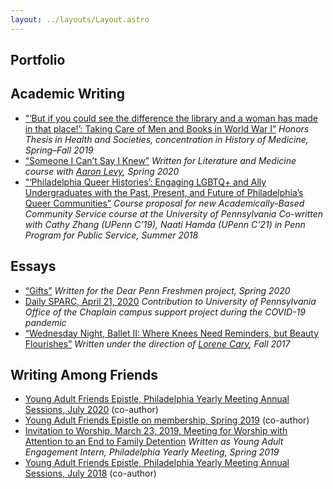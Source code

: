 ```yaml
---
layout: ../layouts/Layout.astro
---
```


<article class="container mx-auto max-w-3xl px-3 pt-8 pb-12 md:py-12 xl:py-16 prose prose-lg prose-stone dark:prose-invert prose-a:font-normal prose-a:text-sky-600 prose-h1:font-extralight prose-h2:font-normal">

# Portfolio

## Academic Writing

- [“‘But if you could see the difference the library and a woman has made in that place!’: Taking Care of Men and Books in World War I”](/thesis.pdf)
  _Honors Thesis in Health and Societies, concentration in History of Medicine, Spring–Fall 2019_
- [“Someone I Can’t Say I Knew”](/engl207refl.pdf)
  _Written for Literature and Medicine course with [Aaron Levy](https://slought.org/network/aaron_levy), Spring 2020_
- [“‘Philadelphia Queer Histories’: Engaging LGBTQ+ and Ally Undergraduates with the Past, Present, and Future of Philadelphia’s Queer Communities”](/lgbtq.pdf)
  _Course proposal for new Academically-Based Community Service course at the University of Pennsylvania_
  _Co-written with Cathy Zhang (UPenn C’19), Naati Hamda (UPenn C’21) in Penn Program for Public Service, Summer 2018_

## Essays

- [“Gifts”](http://dearpennfresh.com/2020#/gifts-catherine-c/)
  _Written for the Dear Penn Freshmen project, Spring 2020_
- [Daily SPARC, April 21, 2020](https://chaplain.upenn.edu/daily-sparc-tuesday-4-21-catherine-campbell/)
  _Contribution to University of Pennsylvania Office of the Chaplain campus support project during the COVID-19 pandemic_
- [“Wednesday Night, Ballet II: Where Knees Need Reminders, but Beauty Flourishes”](https://safekidsstories.com/wednesday-night-ballet-ii-where-knees-need-reminders-but-beauty-flourishes-ca0941217e87)
  _Written under the direction of [Lorene Cary](https://www.lorenecary.com), Fall 2017_

## Writing Among Friends

- [Young Adult Friends Epistle, Philadelphia Yearly Meeting Annual Sessions, July 2020](https://www.pym.org/yafepistle20/) (co-author)
- [Young Adult Friends Epistle on membership, Spring 2019](https://www.pym.org/epistleonmembership/) (co-author)
- [Invitation to Worship, March 23, 2019, Meeting for Worship with Attention to an End to Family Detention](/berksworship.pdf)
  _Written as Young Adult Engagement Intern, Philadelphia Yearly Meeting, Spring 2019_
- [Young Adult Friends Epistle, Philadelphia Yearly Meeting Annual Sessions, July 2018](https://www.pym.org/2018-young-adult-friends-epistle/) (co-author)

</article>

